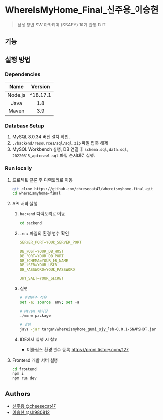 # WhereIsMyHome_Final_신주용_이승현

> 삼성 청년 SW 아카데미 (SSAFY) 10기 관통 PJT

## 기능

## 실행 방법

### Dependencies

|  Name   | Version  |
|:-------:|:--------:|
| Node.js | ^18.17.1 |
|  Java   |   1.8    |
|  Maven  |   3.9    |

### Database Setup

1. MySQL 8.0.34 버전 설치 확인.
2. `./backend/resources/sql/sql.zip` 파일 압축 해제
3. MySQL Workbench 실행, DB 연결 후 `schema.sql`, `data.sql`, `20220315_aptcrawl.sql` 파일 순서대로 실행.

### Run locally

1. 프로젝트 클론 후 디렉토리로 이동

    ```bash
    git clone https://github.com/cheesecat47/whereismyhome-final.git
    cd whereismyhome-final
    ```

2. API 서버 실행

    1. `backend` 디렉토리로 이동

       ```bash
       cd backend
       ```

    2. `.env` 파일의 환경 변수 확인

       ```yaml
       SERVER_PORT=YOUR_SERVER_PORT
       
       DB_HOST=YOUR_DB_HOST 
       DB_PORT=YOUR_DB_PORT 
       DB_SCHEMA=YOUR_DB_NAME 
       DB_USER=YOUR_USER 
       DB_PASSWORD=YOUR_PASSWORD
       
       JWT_SALT=YOUR_SECRET
       ```

    3. 실행

       ```bash 
       # 환경변수 적용
       set -a; source .env; set +a
       
       # Maven 패키징
       ./mvnw package
       
       # 실행 
       java -jar target/whereismyhome_gumi_sjy_lsh-0.0.1-SNAPSHOT.jar 
       ```

    4. IDE에서 실행 시 참고

        - 이클립스 환경 변수 등록 <https://proni.tistory.com/127>

3. Frontend 개발 서버 실행

   ```bash
   cd frontend
   npm i
   npm run dev
   ```

## Authors

- [신주용 @cheesecat47](https://lab.ssafy.com/cheesecat47)
- [이승현 @sh980812](https://lab.ssafy.com/sh980812)
